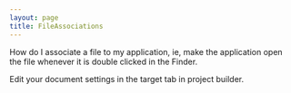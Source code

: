 ```yaml
---
layout: page
title: FileAssociations
---
```


How do I associate a file to my application, ie, make the application open the file whenever it is double clicked in the Finder.

Edit your document settings in the target tab in project builder.

